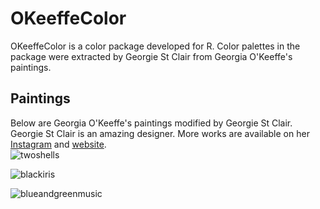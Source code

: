 # OKeeffeColor
OKeeffeColor is a color package developed for R. Color palettes in the package were extracted by Georgie St Clair from Georgia O'Keeffe's paintings. 

## 

## Paintings
Below are Georgia O'Keeffe's paintings modified by Georgie St Clair.      
Georgie St Clair is an amazing designer. More works are available on her [Instagram](https://www.instagram.com/georgiestclair/) and [website](https://georgiestclair.com/).     
![twoshells](https://github.com/RickWeng/OKeeffeColor/blob/master/Two-Shells.jpg)

![blackiris](https://github.com/RickWeng/OKeeffeColor/blob/master/Black-Iris.jpg)

![blueandgreenmusic](https://github.com/RickWeng/OKeeffeColor/blob/master/Blue%20and%20Green%20Music.jpg)

